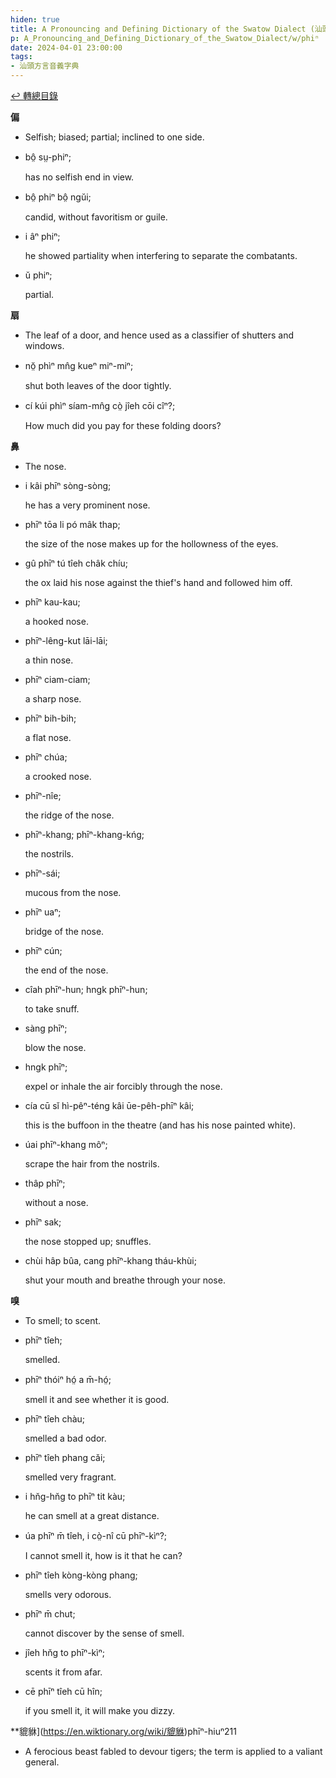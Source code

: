 ```yaml
---
hiden: true
title: A Pronouncing and Defining Dictionary of the Swatow Dialect (汕頭方言音義字典) / phiⁿ
p: A_Pronouncing_and_Defining_Dictionary_of_the_Swatow_Dialect/w/phiⁿ
date: 2024-04-01 23:00:00
tags: 
- 汕頭方言音義字典
---
```


[↩️ 轉總目錄](/A_Pronouncing_and_Defining_Dictionary_of_the_Swatow_Dialect)


**偏**
- Selfish; biased; partial; inclined to one side.

- bô̤ sṳ-phiⁿ;

  has no selfish end in view.

- bô̤ phiⁿ bô̤ ngŭi;

  candid, without favoritism or guile.

- i âⁿ phiⁿ;

  he showed partiality when interfering to separate the combatants.

- ŭ phiⁿ;

  partial. 

**扇**
- The leaf of a door, and hence used as a classifier of shutters and windows.

- nŏ̤  phìⁿ mn̂g kueⁿ miⁿ-miⁿ;

  shut both leaves of the door tightly.

- cí kúi phìⁿ síam-mn̂g cò̤ jîeh cōi cîⁿ?;

  How much did you pay for these folding doors?

**鼻**
- The nose.

- i kâi phīⁿ sòng-sòng;

  he has a very prominent nose.

- phīⁿ tōa li pó mâk thap;

  the size of the nose makes up for the hollowness of the eyes.

- gû phīⁿ tú tîeh châk chíu;

  the ox laid his nose against the thief's hand and followed him off.

- phīⁿ kau-kau;

  a hooked nose.

- phīⁿ-lêng-kut lāi-lāi;

  a thin nose.

- phīⁿ ciam-ciam;

  a sharp nose.

- phīⁿ bih-bih;

  a flat nose.

- phīⁿ chúa;

  a crooked nose.

- phīⁿ-nîe;

  the ridge of the nose.

- phīⁿ-khang; phīⁿ-khang-kńg;

  the nostrils.

- phīⁿ-sái;

  mucous from the nose.

- phīⁿ uaⁿ;

  bridge of the nose.

- phīⁿ cún;

  the end of the nose.

- cîah phīⁿ-hun; hngk phīⁿ-hun;

  to take snuff.

- sàng phīⁿ;

  blow the nose.

- hngk phīⁿ;

  expel or inhale the air forcibly through the nose.

- cía cū sǐ hì-pêⁿ-téng kâi ūe-pêh-phīⁿ kâi;

  this is the buffoon in the theatre (and has his nose painted white).

- úai phīⁿ-khang môⁿ;

  scrape the hair from the nostrils.

- thâp phīⁿ;

  without a nose.

- phīⁿ sak;

  the nose stopped up; snuffles.

- chùi hâp bûa, cang phīⁿ-khang tháu-khùi;

  shut your mouth and breathe through your nose.

**嗅**
- To smell; to scent.

- phīⁿ tîeh;

  smelled.

- phīⁿ thóiⁿ hó̤ a m̄-hó̤;

  smell it and see whether it is good.

- phīⁿ tîeh chàu;

  smelled a bad odor.

- phīⁿ tîeh phang cǎi;

  smelled very fragrant.

- i hn̆g-hn̆g to phīⁿ tit kàu;

  he can smell at a great distance.

- úa phīⁿ m̄ tîeh, i cò̤-nî cū phīⁿ-kìⁿ?;

  I cannot smell it, how is it that he can?

- phīⁿ tîeh kòng-kòng phang;

  smells very odorous.

- phīⁿ m̄ chut;

  cannot discover by the sense of smell.

- jîeh hn̆g to phīⁿ-kìⁿ;

  scents it from afar.

- cē phīⁿ tîeh cū hîn;

  if you smell it, it will make you dizzy.

**貔貅](https://en.wiktionary.org/wiki/貔貅)phīⁿ-hiuⁿ211
- A ferocious beast fabled to devour tigers; the term is applied to a valiant general.